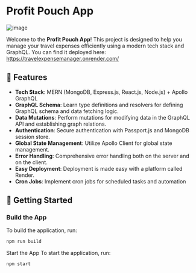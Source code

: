 # Profit Pouch App

![image](https://github.com/user-attachments/assets/57960416-9b38-4ed6-98e2-e5b3af2a2f7f)

Welcome to the **Profit Pouch App**! This project is designed to help you manage your travel expenses efficiently using a modern tech stack and GraphQL. You can find it deployed here: https://travelexpensemanager.onrender.com/

## 🌟 Features

- **Tech Stack**: MERN (MongoDB, Express.js, React.js, Node.js) + Apollo GraphQL
- **GraphQL Schema**: Learn type definitions and resolvers for defining GraphQL schema and data fetching logic.
- **Data Mutations**: Perform mutations for modifying data in the GraphQL API and establishing graph relations.
- **Authentication**: Secure authentication with Passport.js and MongoDB session store.
- **Global State Management**: Utilize Apollo Client for global state management.
- **Error Handling**: Comprehensive error handling both on the server and on the client.
- **Easy Deployment**: Deployment is made easy with a platform called Render.
- **Cron Jobs**: Implement cron jobs for scheduled tasks and automation

## 🚀 Getting Started

### Build the App

To build the application, run:

```bash
npm run build
```
Start the App
To start the application, run:

```bash
npm start
```

